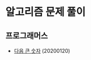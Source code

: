 # 알고리즘 문제 풀이

## 프로그래머스
- [다음 큰 숫자](https://github.com/preludezdev/Algorithm/blob/master/src/main/java/programmers/week1/%EB%8B%A4%EC%9D%8C%ED%81%B0%EC%88%AB%EC%9E%90/Solution.kt) (20200120)
